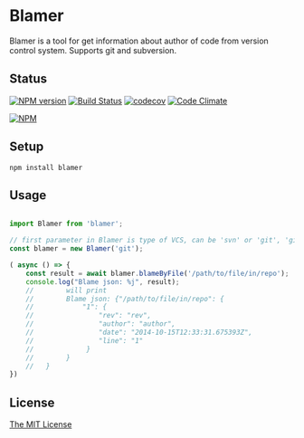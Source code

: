 Blamer
======

Blamer is a tool for get information about author of code from version control system. Supports git and subversion.

Status
------
[![NPM version](https://badge.fury.io/js/blamer.svg)](http://badge.fury.io/js/blamer)
[![Build Status](https://travis-ci.org/kucherenko/blamer.svg?branch=master)](https://travis-ci.org/kucherenko/blamer)
[![codecov](https://codecov.io/gh/kucherenko/blamer/branch/master/graph/badge.svg)](https://codecov.io/gh/kucherenko/blamer)
[![Code Climate](https://codeclimate.com/github/kucherenko/blamer/badges/gpa.svg)](https://codeclimate.com/github/kucherenko/blamer)


[![NPM](https://nodei.co/npm/blamer.png?downloads=true&downloadRank=true&stars=true)](https://nodei.co/npm/blamer/)

Setup
-----

    npm install blamer

Usage
-----

```typescript

import Blamer from 'blamer';

// first parameter in Blamer is type of VCS, can be 'svn' or 'git', 'git' used by default
const blamer = new Blamer('git');

( async () => {
    const result = await blamer.blameByFile('/path/to/file/in/repo');
    console.log("Blame json: %j", result);
    //        will print
    //        Blame json: {"/path/to/file/in/repo": {
    //            "1": {
    //                "rev": "rev",
    //                "author": "author",
    //                "date": "2014-10-15T12:33:31.675393Z",
    //                "line": "1"
    //             }
    //        }
    //   }
})

```

License
-------

[The MIT License](https://github.com/kucherenko/blamer/blob/master/LICENSE)
